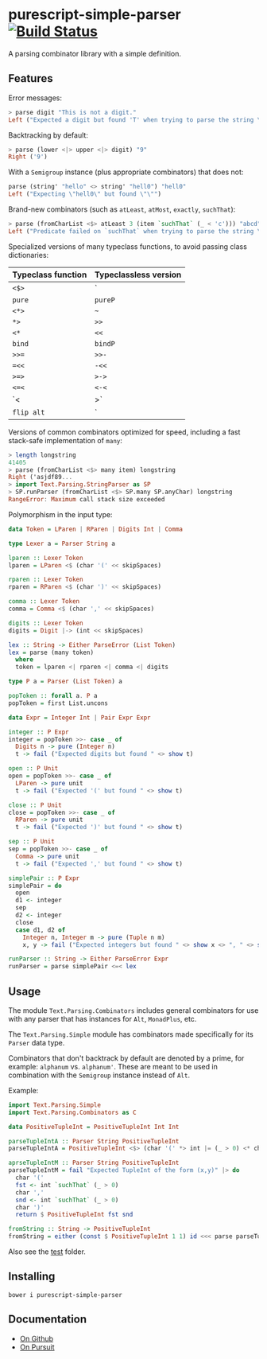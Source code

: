 # purescript-simple-parser [![Build Status](https://travis-ci.org/Thimoteus/purescript-simple-parser.svg?branch=master)](https://travis-ci.org/Thimoteus/purescript-simple-parser)

A parsing combinator library with a simple definition.

## Features

Error messages:

```purescript
> parse digit "This is not a digit."
Left ("Expected a digit but found 'T' when trying to parse the string \"This \"...")
```

Backtracking by default:

```purescript
> parse (lower <|> upper <|> digit) "9"
Right ('9')
```

With a `Semigroup` instance (plus appropriate combinators) that does not:

```purescript
parse (string' "hello" <> string' "hell0") "hell0"
Left ("Expecting \"hell0\" but found \"\"")
```

Brand-new combinators (such as `atLeast`, `atMost`, `exactly`, `suchThat`):

```purescript
> parse (fromCharList <$> atLeast 3 (item `suchThat` (_ < 'c'))) "abcd"
Left ("Predicate failed on `suchThat` when trying to parse the string \"cd\"...")
```

Specialized versions of many typeclass functions, to avoid passing class dictionaries:

| Typeclass function | Typeclassless version |
| ------------------ | --------------------- |
|      `<$>`         |        `|->`          |
|      `pure`        |       `pureP`         |
|      `<*>`         |         `~`           |
|       `*>`         |        `>>`           |
|      `<*`          |        `<<`           |
|     `bind`         |        `bindP`        |
|      `>>=`         |        `>>-`          |
|      `=<<`         |        `-<<`          |
|      `>=>`         |        `>->`          |
|      `<=<`         |        `<-<`          |
|      `<|>`         |        `<|`           |
|    `flip alt`      |         `|>`          |

Versions of common combinators optimized for speed,
including a fast stack-safe implementation of `many`:

```purescript
> length longstring
41405
> parse (fromCharList <$> many item) longstring
Right ('asjdf89...
> import Text.Parsing.StringParser as SP
> SP.runParser (fromCharList <$> SP.many SP.anyChar) longstring
RangeError: Maximum call stack size exceeded
```

Polymorphism in the input type:

```purescript
data Token = LParen | RParen | Digits Int | Comma

type Lexer a = Parser String a

lparen :: Lexer Token
lparen = LParen <$ (char '(' << skipSpaces)

rparen :: Lexer Token
rparen = RParen <$ (char ')' << skipSpaces)

comma :: Lexer Token
comma = Comma <$ (char ',' << skipSpaces)

digits :: Lexer Token
digits = Digit |-> (int << skipSpaces)

lex :: String -> Either ParseError (List Token)
lex = parse (many token)
  where
  token = lparen <| rparen <| comma <| digits

type P a = Parser (List Token) a

popToken :: forall a. P a
popToken = first List.uncons

data Expr = Integer Int | Pair Expr Expr

integer :: P Expr
integer = popToken >>- case _ of
  Digits n -> pure (Integer n)
  t -> fail ("Expected digits but found " <> show t)

open :: P Unit
open = popToken >>- case _ of
  LParen -> pure unit
  t -> fail ("Expected '(' but found " <> show t)

close :: P Unit
close = popToken >>- case _ of
  RParen -> pure unit
  t -> fail ("Expected ')' but found " <> show t)

sep :: P Unit
sep = popToken >>- case _ of
  Comma -> pure unit
  t -> fail ("Expected ',' but found " <> show t)

simplePair :: P Expr
simplePair = do
  open
  d1 <- integer
  sep
  d2 <- integer
  close
  case d1, d2 of
    Integer n, Integer m -> pure (Tuple n m)
    x, y -> fail ("Expected integers but found " <> show x <> ", " <> show y)

runParser :: String -> Either ParseError Expr
runParser = parse simplePair <=< lex
```

## Usage

The module `Text.Parsing.Combinators` includes general combinators for use with
any parser that has instances for `Alt`, `MonadPlus`, etc.

The `Text.Parsing.Simple` module has combinators made specifically for its
`Parser` data type.

Combinators that don't backtrack by default are denoted by a prime, for example: `alphanum` vs. `alphanum'`. These are meant to be used in combination with the `Semigroup` instance instead of `Alt`.

Example:

```purescript
import Text.Parsing.Simple
import Text.Parsing.Combinators as C

data PositiveTupleInt = PositiveTupleInt Int Int

parseTupleIntA :: Parser String PositiveTupleInt
parseTupleIntA = PositiveTupleInt <$> (char '(' *> int |= (_ > 0) <* char ',') <*> (int |= (_ > 0) <* char ')')

aprseTupleIntM :: Parser String PositiveTupleInt
parseTupleIntM = fail "Expected TupleInt of the form (x,y)" |> do
  char '('
  fst <- int `suchThat` (_ > 0)
  char ','
  snd <- int `suchThat` (_ > 0)
  char ')'
  return $ PositiveTupleInt fst snd

fromString :: String -> PositiveTupleInt
fromString = either (const $ PositiveTupleInt 1 1) id <<< parse parseTupleIntA
```

Also see the [test](test/) folder.

## Installing

    bower i purescript-simple-parser

## Documentation
- [On Github](generated-docs/Text/Parsing/)
- [On Pursuit](https://pursuit.purescript.org/packages/purescript-simple-parser/)
